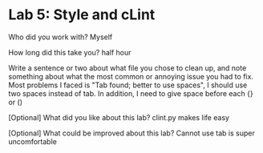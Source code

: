 # Lab 5: Style and cLint
Who did you work with? Myself


How long did this take you? half hour


Write a sentence or two about what file you chose to clean up, and note something about what the most common or annoying issue you had to fix. 
Most problems I faced is "Tab found; better to use spaces", I should use two spaces instead of tab.
In addition, I need to give space before each {} or ()



[Optional] What did you like about this lab? clint.py makes life easy



[Optional] What could be improved about this lab?  Cannot use tab is super uncomfortable

